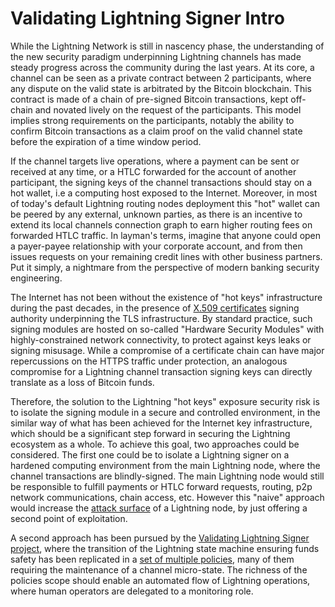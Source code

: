 # Validating Lightning Signer Intro

While the Lightning Network is still in nascency phase, the understanding of the new security
paradigm underpinning Lightning channels has made steady progress across the community during
the last years. At its core, a channel can be seen as a private contract between 2 participants,
where any dispute on the valid state is arbitrated by the Bitcoin blockchain. This contract is
made of a chain of pre-signed Bitcoin transactions, kept off-chain and novated lively on the
request of the participants. This model implies strong requirements on the participants, notably
the ability to confirm Bitcoin transactions as a claim proof on the valid channel state before
the expiration of a time window period.

If the channel targets live operations, where a payment can be sent or received at any time,
or a HTLC forwarded for the account of another participant, the signing keys of the channel
transactions should stay on a hot wallet, i.e a computing host exposed to the Internet. Moreover,
in most of today's default Lightning routing nodes deployment this "hot" wallet can be peered
by any external, unknown parties, as there is an incentive to extend its local channels connection
graph to earn higher routing fees on forwarded HTLC traffic. In layman's terms, imagine that
anyone could open a payer-payee relationship with your corporate account, and from then issues
requests on your remaining credit lines with other business partners. Put it simply, a nightmare
from the perspective of modern banking security engineering.

The Internet has not been without the existence of "hot keys" infrastructure during the past decades,
in the presence of [X.509 certificates](https://www.rfc-editor.org/rfc/rfc5280.html) signing authority
underpinning the TLS infrastructure. By standard practice, such signing modules are hosted on so-called
"Hardware Security Modules" with highly-constrained network connectivity, to protect against keys leaks
or signing misusage. While a compromise of a certificate chain can have major repercussions on the
HTTPS traffic under protection, an analogous compromise for a Lightning channel transaction signing keys
can directly translate as a loss of Bitcoin funds.

Therefore, the solution to the Lightning "hot keys" exposure security risk is to isolate the signing
module in a secure and controlled environment, in the similar way of what has been achieved for the
Internet key infrastructure, which should be a significant step forward in securing the Lightning
ecosystem as a whole. To achieve this goal, two approaches could be considered. The first one could
be to isolate a Lightning signer on a hardened computing environment from the main Lightning node,
where the channel transactions are blindly-signed. The main Lightning node would still be responsible
to fulfill payments or HTLC forward requests, routing, p2p network communications, chain access, etc.
However this "naive" approach would increase the [attack surface](https://gitlab.com/lightning-signer/docs/-/wikis/Blind%20Signing%20Considered%20Harmful) of a
Lightning node, by just offering a second point of exploitation.

A second approach has been pursued by the [Validating Lightning Signer project](https://vls.tech), where
the transition of the Lightning state machine ensuring funds safety has been replicated in a [set of multiple policies](https://gitlab.com/lightning-signer/validating-lightning-signer/-/blob/main/docs/policy-controls.md), many of them requiring the maintenance of a channel micro-state. The richness of the policies scope
should enable an automated flow of Lightning operations, where human operators are delegated to a
monitoring role.
